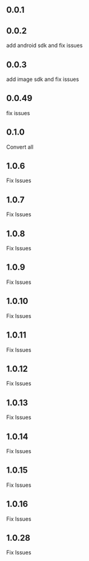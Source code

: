 ## 0.0.1

## 0.0.2
add android sdk and fix issues

## 0.0.3
add image sdk and fix issues


## 0.0.49
fix issues
## 0.1.0
Convert all 
## 1.0.6
Fix Issues
## 1.0.7
Fix Issues
## 1.0.8
Fix Issues
## 1.0.9
Fix Issues
## 1.0.10
Fix Issues
## 1.0.11
Fix Issues
## 1.0.12
Fix Issues
## 1.0.13
Fix Issues
## 1.0.14
Fix Issues
## 1.0.15
Fix Issues
## 1.0.16
Fix Issues
## 1.0.28
Fix Issues